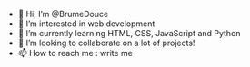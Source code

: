 - 👋 Hi, I’m @BrumeDouce
- 👀 I’m interested in web development
- 🌱 I’m currently learning HTML, CSS, JavaScript and Python
- 💞️ I’m looking to collaborate on a lot of projects!
- 📫 How to reach me : write me


